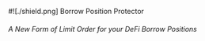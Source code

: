 #![./shield.png] Borrow Position Protector
###### A New Form of Limit Order for your DeFi Borrow Positions
